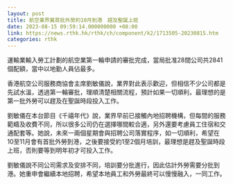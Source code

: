```yaml
---
layout: post
title: 航空業界冀首批外勞約10月到港　趕及聖誕上班
date: 2023-08-15 09:59:14.000000000 +08:00
link: https://news.rthk.hk/rthk/ch/component/k2/1713505-20230815.htm
categories: rthk
---
```


運輸業輸入勞工計劃的航空業第一輪申請的審批完成，當局批准28間公司共2841個配額，當中以地勤人員佔最多。

香港航空公司服務商協會主席劉敏儀說，業界對此表示歡迎，但相信不少公司都是先試水溫，透過第一輪審批，理順清楚相關流程，預計如果一切順利，最理想的是第一批外勞可以趕及在聖誕時段投入工作。

劉敏儀在本台節目《千禧年代》說，業界早前已接觸內地招聘機構，但每間的服務範疇及收費不同，所以很多公司仍在選擇哪間較合適，另外還要考慮員工住宿和交通配套等。她說，未來一兩個星期會與招聘公司落實程序，如一切順利，希望在10至11月會有首批外勞到港，之後要接受約1至2個月培訓，最理想是趕及聖誕時段上班，否則要等到明年初才可投入工作。

劉敏儀說不同公司需求及安排不同，培訓要分批進行，因此估計外勞需要分批到港。她重申會繼續本地招聘，希望本地員工和外勞最終可以慢慢融入，一同工作。
